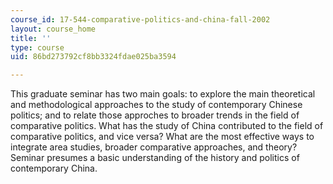```yaml
---
course_id: 17-544-comparative-politics-and-china-fall-2002
layout: course_home
title: ''
type: course
uid: 86bd273792cf8bb3324fdae025ba3594

---
```

This graduate seminar has two main goals: to explore the main theoretical and methodological approaches to the study of contemporary Chinese politics; and to relate those approches to broader trends in the field of comparative politics. What has the study of China contributed to the field of comparative politics, and vice versa? What are the most effective ways to integrate area studies, broader comparative approaches, and theory? Seminar presumes a basic understanding of the history and politics of contemporary China.
